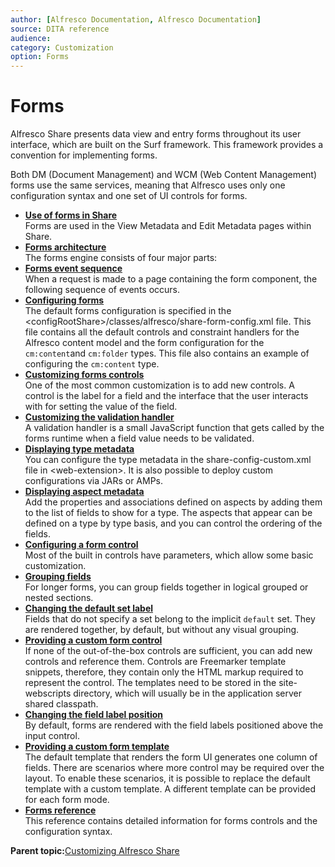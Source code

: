 ```yaml
---
author: [Alfresco Documentation, Alfresco Documentation]
source: DITA reference
audience: 
category: Customization
option: Forms
---
```


# Forms

Alfresco Share presents data view and entry forms throughout its user interface, which are built on the Surf framework. This framework provides a convention for implementing forms.

Both DM \(Document Management\) and WCM \(Web Content Management\) forms use the same services, meaning that Alfresco uses only one configuration syntax and one set of UI controls for forms.

-   **[Use of forms in Share](../concepts/forms-use.md)**  
Forms are used in the View Metadata and Edit Metadata pages within Share.
-   **[Forms architecture](../concepts/forms-mechanism.md)**  
The forms engine consists of four major parts:
-   **[Forms event sequence](../concepts/forms-evensequ.md)**  
When a request is made to a page containing the form component, the following sequence of events occurs.
-   **[Configuring forms](../tasks/forms-config.md)**  
The default forms configuration is specified in the <configRootShare\>/classes/alfresco/share-form-config.xml file. This file contains all the default controls and constraint handlers for the Alfresco content model and the form configuration for the `cm:content`and `cm:folder` types. This file also contains an example of configuring the `cm:content` type.
-   **[Customizing forms controls](../tasks/forms-controls-custom.md)**  
One of the most common customization is to add new controls. A control is the label for a field and the interface that the user interacts with for setting the value of the field.
-   **[Customizing the validation handler](../tasks/forms-valhandler.md)**  
A validation handler is a small JavaScript function that gets called by the forms runtime when a field value needs to be validated.
-   **[Displaying type metadata](../tasks/forms-type-display.md)**  
You can configure the type metadata in the share-config-custom.xml file in <web-extension\>. It is also possible to deploy custom configurations via JARs or AMPs.
-   **[Displaying aspect metadata](../tasks/forms-aspect-display.md)**  
Add the properties and associations defined on aspects by adding them to the list of fields to show for a type. The aspects that appear can be defined on a type by type basis, and you can control the ordering of the fields.
-   **[Configuring a form control](../tasks/forms-formcontrol-config.md)**  
Most of the built in controls have parameters, which allow some basic customization.
-   **[Grouping fields](../tasks/forms-grouping-fields.md)**  
For longer forms, you can group fields together in logical grouped or nested sections.
-   **[Changing the default set label](../tasks/forms-setlabel-change.md)**  
Fields that do not specify a set belong to the implicit `default` set. They are rendered together, by default, but without any visual grouping.
-   **[Providing a custom form control](../tasks/forms-custom-formcontrol.md)**  
If none of the out-of-the-box controls are sufficient, you can add new controls and reference them. Controls are Freemarker template snippets, therefore, they contain only the HTML markup required to represent the control. The templates need to be stored in the site-webscripts directory, which will usually be in the application server shared classpath.
-   **[Changing the field label position](../tasks/forms-fieldlable-change.md)**  
By default, forms are rendered with the field labels positioned above the input control.
-   **[Providing a custom form template](../tasks/forms-custom-formtemplate.md)**  
The default template that renders the form UI generates one column of fields. There are scenarios where more control may be required over the layout. To enable these scenarios, it is possible to replace the default template with a custom template. A different template can be provided for each form mode.
-   **[Forms reference](../concepts/forms-reference.md)**  
This reference contains detailed information for forms controls and the configuration syntax.

**Parent topic:**[Customizing Alfresco Share](../concepts/share-customizing-intro.md)

